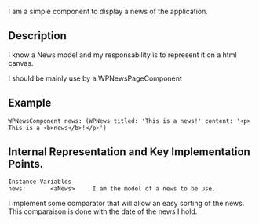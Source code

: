 I am a simple component to display a news of the application.

Description 
-------------------

I know a News model and my responsability is to represent it on a html canvas.

I should be mainly use by a WPNewsPageComponent

Example
------------------

	WPNewsComponent news: (WPNews titled: 'This is a news!' content: '<p> This is a <b>news</b>!</p>')
 
Internal Representation and Key Implementation Points.
-----------------

    Instance Variables
	news:		<aNews> 	I am the model of a news to be use.


I implement some comparator that will allow an easy sorting of the news. This comparaison is done with the date of the news I hold.